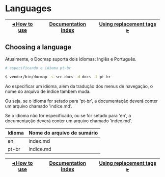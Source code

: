 # Languages

[◂ How to use](01-how-to-use.md) | [Documentation index](index.md) | [Using replacement tags ▸](03-tags-replacement.md)
-- | -- | --

## Choosing a language

Atualmente, o Docmap suporta dois idiomas: Inglês e Português.

```bash
# especificando o idioma pt-br

$ vendor/bin/docmap -s src-docs -d docs -l pt-br
```

Ao especificar um idioma, além da tradução dos menus de navegação, o nome do arquivo de índice também muda.

Ou seja, se o idioma for setado para 'pt-br', a documentação deverá conter um arquivo chamado 'indice.md'.

Se o idioma não for especificado, ou se for setado para 'en', a documentação deverá conter um arquivo chamado 'index.md'.

Idioma | Nome do arquivo de sumário
-- | --
en | index.md
pt-br | indice.md

[◂ How to use](01-how-to-use.md) | [Documentation index](index.md) | [Using replacement tags ▸](03-tags-replacement.md)
-- | -- | --

